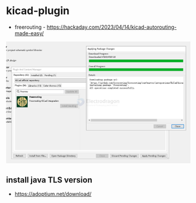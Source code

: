 
# kicad-plugin

- freerouting - https://hackaday.com/2023/04/14/kicad-autorouting-made-easy/

![](2024-09-22-03-39-54.png)

## install java TLS version 

- https://adoptium.net/download/

